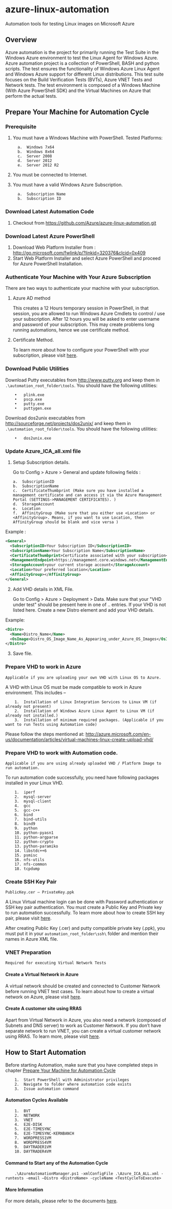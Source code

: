 # azure-linux-automation
Automation tools for testing Linux images on Microsoft Azure
## Overview
Azure automation is the project for primarily running the Test Suite in the Windows Azure environment to test the Linux Agent for Windows Azure. Azure automation project is a collection of PowerShell, BASH and python scripts. The test ensures the functionality of Windows Azure Linux Agent and Windows Azure support for different Linux distributions. This test suite focuses on the Build Verification Tests (BVTs), Azure VNET Tests and Network tests. The test environment is composed of a Windows Machine (With Azure PowerShell SDK) and the Virtual Machines on Azure that perform the actual tests.
## <a id="prepare"></a>Prepare Your Machine for Automation Cycle
### Prerequisite
1.  You must have a Windows Machine with PowerShell. Tested Platforms:

          a.  Windows 7x64
          b.  Windows 8x64
          c.  Server 2008
          d.  Server 2012
          e.  Server 2012 R2
          
2.  You must be connected to Internet.
3.  You must have a valid Windows Azure Subscription.

          a.  Subscription Name
          b.  Subscription ID
          
### Download Latest Automation Code
1.  Checkout from https://github.com/Azure/azure-linux-automation.git

### Download Latest Azure PowerShell
1.	Download Web Platform Installer from : http://go.microsoft.com/fwlink/p/?linkid=320376&clcid=0x409 
2.	Start Web Platform Installer and select Azure PowerShell and proceed for Azure PowerShell Installation.

### Authenticate Your Machine with Your Azure Subscription
There are two ways to authenticate your machine with your subscription.

1.	Azure AD method

      This creates a 12 Hours temporary session in PowerShell, in that session, you are allowed to run Windows Azure Cmdlets to control / use your subscription. After 12 hours you will be asked to enter username and password of your subscription. This may create problems long running automations, hence we use certificate method.

2.	Certificate Method.

      To learn more about how to configure your PowerShell with your subscription, please visit [here](http://azure.microsoft.com/en-us/documentation/articles/powershell-install-configure/#Connect).

### Download Public Utilities
Download Putty executables from http://www.putty.org and keep them in `.\automation_root_folder\tools`. You should have the following utilities:

        •	plink.exe
        •	pscp.exe
        •	putty.exe
        •	puttygen.exe

Download dos2unix executables from http://sourceforge.net/projects/dos2unix/ and keep them in `.\automation_root_folder\tools`. You should have the following utilities:

        •	dos2unix.exe
		
### Update Azure_ICA_all.xml file
1.	Setup Subscription details.

      Go to Config > Azure > General and update following fields :

        a.	SubscriptionID
        b.	SubscriptionName
        c.	CertificateThumbprint (Make sure you have installed a management certificate and can access it via the Azure Management Portal (SETTINGS->MANAGEMENT CERTIFICATES). )
        d.	StorageAccount
        e.	Location
        f.	AffinityGroup (Make sure that you either use <Location> or <AffinityGroup>. Means, if you want to use Location, then AffinityGroup should be blank and vice versa )

  Example :
  ```xml
  <General>
    <SubscriptionID>Your Subscription ID</SubscriptionID>
    <SubscriptionName>Your Subscription Name</SubscriptionName>
    <CertificateThumbprint>Certificate associated with your subscription</CertificateThumbprint>
    <ManagementEndpoint>https://management.core.windows.net</ManagementEndpoint>
    <StorageAccount>your current storage account</StorageAccount>
    <Location>Your preferred location</Location>
    <AffinityGroup></AffinityGroup>
  </General>
  ```
      
2.	Add VHD details in XML File.
    
      Go to Config > Azure > Deployment > Data. Make sure that your "VHD under test" should be present here in one of <Distro>..</Distro> entries. If your VHD is not listed here. Create a new Distro element and add your VHD details.

  Example:
  ```xml
  <Distro>
    <Name>Distro_Name</Name>
    <OsImage>Distro_OS_Image_Name_As_Appearing_under_Azure_OS_Images</OsImage>
  </Distro>
  ```
  
3.  Save file.

### Prepare VHD to work in Azure
`Applicable if you are uploading your own VHD with Linux OS to Azure.`

A VHD with Linux OS must be made compatible to work in Azure environment. This includes –

        1.	Installation of Linux Integration Services to Linux VM (if already not present)
        2.	Installation of Windows Azure Linux Agent to Linux VM (if already not installed.)
        3.	Installation of minimum required packages. (Applicable if you want to run Tests using Automation code)

Please follow the steps mentioned at: 
http://azure.microsoft.com/en-us/documentation/articles/virtual-machines-linux-create-upload-vhd/

### Prepare VHD to work with Automation code.
`Applicable if you are using already uploaded VHD / Platform Image to run automation.`

To run automation code successfully, you need have following packages installed in your Linux VHD.

        1.	iperf
        2.	mysql-server
        3.	mysql-client
        4.	gcc
        5.	gcc-c++
        6.	bind
        7.	bind-utils
        8.	bind9
        9.	python
        10.	python-pyasn1
        11.	python-argparse
        12.	python-crypto
        13.	python-paramiko
        14.	libstdc++6
        15.	psmisc
        16.	nfs-utils
        17.	nfs-common
        18.	tcpdump

### Create SSH Key Pair
`PublicKey.cer – PrivateKey.ppk`

A Linux Virtual machine login can be done with Password authentication or SSH key pair authentication. You must create a Public Key and Private key to run automation successfully. To learn more about how to create SSH key pair, please visit [here](http://azure.microsoft.com/en-us/documentation/articles/virtual-machines-linux-use-ssh-key/).

After creating Public Key (.cer) and putty compatible private key (.ppk), you must put it in your `automation_root_folder\ssh\` folder and mention their names in Azure XML file.

### VNET Preparation
`Required for executing Virtual Network Tests`

#### Create a Virtual Network in Azure
A virtual network should be created and connected to Customer Network before running VNET test cases. To learn about how to create a virtual network on Azure, please visit [here](https://msdn.microsoft.com/en-us/library/azure/dn133795.aspx).

#### Create A customer site using RRAS
Apart from Virtual Network in Azure, you also need a network (composed of Subnets and DNS server) to work as Customer Network. If you don’t have separate network to run VNET, you can create a virtual customer network using RRAS. To learn more, please visit [here](https://msdn.microsoft.com/en-us/library/dn636917.aspx).

## How to Start Automation
Before starting Automation, make sure that you have completed steps in chapter [Prepare Your Machine for Automation Cycle](#prepare)

        1.	Start PowerShell with Administrator privileges
        2.	Navigate to folder where automation code exists
        3.	Issue automation command

#### Automation Cycles Available
        1.	BVT
        2.	NETWORK
        3.	VNET
        4.	E2E-DISK
        5.	E2E-TIMESYNC
        6.	E2E-TIMESYNC-KERNBANCH
        7.	WORDPRESS1VM
        8.	WORDPRESS4VM
        9.	DAYTRADER1VM
        10.	DAYTRADER4VM

#### Command to Start any of the Automation Cycle
        .\AzureAutomationManager.ps1 -xmlConfigFile .\Azure_ICA_ALL.xml -runtests -email –Distro <DistroName> -cycleName <TestCycleToExecute> 
        
#### More Information
For more details, please refer to the documents [here](https://github.com/Azure/azure-linux-automation/tree/master/Documentation).
